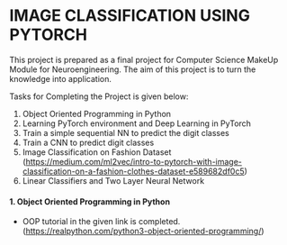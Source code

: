 # IMAGE CLASSIFICATION USING PYTORCH

This project is prepared as a final project for Computer Science MakeUp Module for Neuroengineering. The aim of this project is to turn the knowledge into application.

Tasks for Completing the Project is given below: 

1. Object Oriented Programming in Python
2. Learning PyTorch environment and Deep Learning in PyTorch
3. Train a simple sequential NN to predict the digit classes
4. Train a CNN to predict digit classes
5. Image Classification on Fashion Dataset (https://medium.com/ml2vec/intro-to-pytorch-with-image-classification-on-a-fashion-clothes-dataset-e589682df0c5)
6. Linear Classifiers and Two Layer Neural Network

#### 1. Object Oriented Programming in Python
- OOP tutorial in the given link is completed. (https://realpython.com/python3-object-oriented-programming/)

